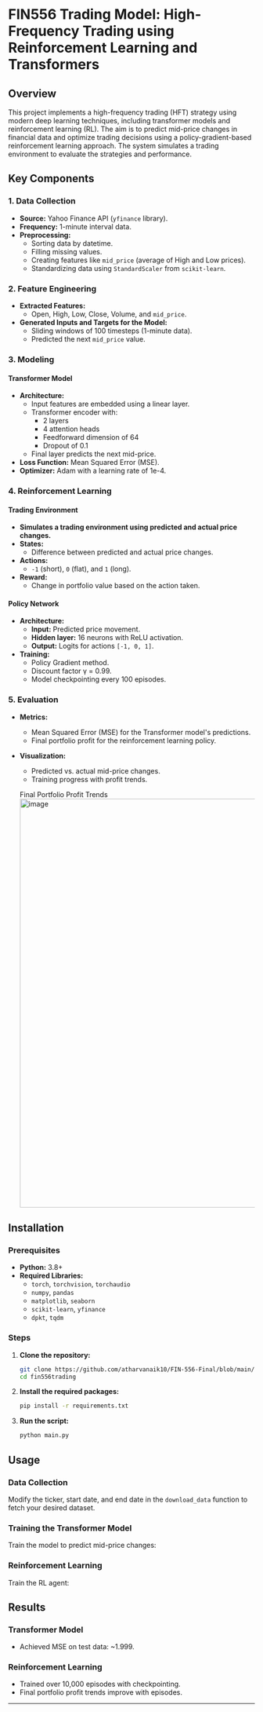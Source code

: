 # FIN556 Trading Model: High-Frequency Trading using Reinforcement Learning and Transformers

## Overview

This project implements a high-frequency trading (HFT) strategy using modern deep learning techniques, including transformer models and reinforcement learning (RL). The aim is to predict mid-price changes in financial data and optimize trading decisions using a policy-gradient-based reinforcement learning approach. The system simulates a trading environment to evaluate the strategies and performance.

## Key Components

### 1. Data Collection

- **Source:** Yahoo Finance API (`yfinance` library).
- **Frequency:** 1-minute interval data.
- **Preprocessing:**
  - Sorting data by datetime.
  - Filling missing values.
  - Creating features like `mid_price` (average of High and Low prices).
  - Standardizing data using `StandardScaler` from `scikit-learn`.

### 2. Feature Engineering

- **Extracted Features:**
  - Open, High, Low, Close, Volume, and `mid_price`.
- **Generated Inputs and Targets for the Model:**
  - Sliding windows of 100 timesteps (1-minute data).
  - Predicted the next `mid_price` value.

### 3. Modeling

#### Transformer Model

- **Architecture:**
  - Input features are embedded using a linear layer.
  - Transformer encoder with:
    - 2 layers
    - 4 attention heads
    - Feedforward dimension of 64
    - Dropout of 0.1
  - Final layer predicts the next mid-price.
- **Loss Function:** Mean Squared Error (MSE).
- **Optimizer:** Adam with a learning rate of 1e-4.

### 4. Reinforcement Learning

#### Trading Environment

- **Simulates a trading environment using predicted and actual price changes.**
- **States:**
  - Difference between predicted and actual price changes.
- **Actions:**
  - `-1` (short), `0` (flat), and `1` (long).
- **Reward:**
  - Change in portfolio value based on the action taken.

#### Policy Network

- **Architecture:**
  - **Input:** Predicted price movement.
  - **Hidden layer:** 16 neurons with ReLU activation.
  - **Output:** Logits for actions `[-1, 0, 1]`.
- **Training:**
  - Policy Gradient method.
  - Discount factor γ = 0.99.
  - Model checkpointing every 100 episodes.

### 5. Evaluation

- **Metrics:**
  - Mean Squared Error (MSE) for the Transformer model's predictions.
  - Final portfolio profit for the reinforcement learning policy.
- **Visualization:**
  - Predicted vs. actual mid-price changes.
  - Training progress with profit trends.
  
  Final Portfolio Profit Trends <img width="833" alt="image" src="https://github.com/user-attachments/assets/38fb3e41-98ba-45c6-9dce-9d69497c8b05" />


## Installation

### Prerequisites

- **Python:** 3.8+
- **Required Libraries:**
  - `torch`, `torchvision`, `torchaudio`
  - `numpy`, `pandas`
  - `matplotlib`, `seaborn`
  - `scikit-learn`, `yfinance`
  - `dpkt`, `tqdm`

### Steps

1. **Clone the repository:**

    ```bash
    git clone https://github.com/atharvanaik10/FIN-556-Final/blob/main/fin556trading.ipynb
    cd fin556trading
    ```

2. **Install the required packages:**

    ```bash
    pip install -r requirements.txt
    ```

3. **Run the script:**

    ```bash
    python main.py
    ```

## Usage

### Data Collection

Modify the ticker, start date, and end date in the `download_data` function to fetch your desired dataset.

### Training the Transformer Model

Train the model to predict mid-price changes:


### Reinforcement Learning

Train the RL agent:


## Results

### Transformer Model

- Achieved MSE on test data: ~1.999.

### Reinforcement Learning

- Trained over 10,000 episodes with checkpointing.
- Final portfolio profit trends improve with episodes.

---
